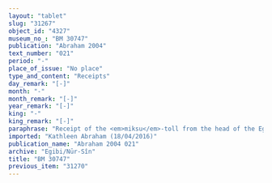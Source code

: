 ```yaml
---
layout: "tablet"
slug: "31267"
object_id: "4327"
museum_no_: "BM 30747"
publication: "Abraham 2004"
text_number: "021"
period: "-"
place_of_issue: "No place"
type_and_content: "Receipts"
day_remark: "[-]"
month: "-"
month_remark: "[-]"
year_remark: "[-]"
king: "-"
king_remark: "[-]"
paraphrase: "Receipt of the <em>miksu</em>-toll from the head of the Egibi family.<br /> <strong>A</strong> receives (<em>mahāru</em>) toll (<em>miksu</em>) from <strong>B</strong> for a boat loaded with onions (from the harvest) of the 10<sup>th</sup> year. Names of 9 persons (i.e., 8 witnesses and the scribe, uncl.).<br /> <br /> <strong>A</strong>=Nergal-u&scaron;allim/Arrabi;&nbsp;<strong>B</strong>=&Scaron;irku/Iddinaya//Egibi (=Marduk-nāṣir-apli/Itti-Marduk-balāṭu//Egibi)"
imported: "Kathleen Abraham (18/04/2016)"
publication_name: "Abraham 2004 021"
archive: "Egibi/Nūr-Sîn"
title: "BM 30747"
previous_item: "31270"
---
```

